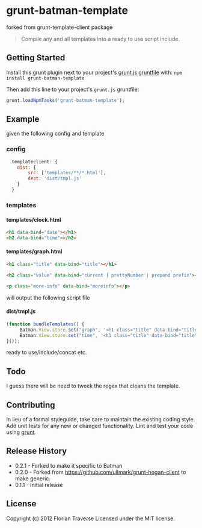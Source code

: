 # grunt-batman-template
forked from grunt-template-client package

> Compile any and all templates into a ready to use script include.

## Getting Started
Install this grunt plugin next to your project's [grunt.js gruntfile][getting_started] with: `npm install grunt-batman-template`

Then add this line to your project's `grunt.js` gruntfile:

```javascript
grunt.loadNpmTasks('grunt-batman-template');
```

[grunt]: http://gruntjs.com/
[getting_started]: https://github.com/gruntjs/grunt/blob/master/docs/getting_started.md

## Example
given the following config and template
### config
```javascript
  templateclient: {
    dist: {
		src: ['templates/**/*.html'],
		dest: 'dist/tmpl.js' 
    }
  }
```
### templates
#### templates/clock.html
```html
<h1 data-bind="date"></h1>
<h2 data-bind="time"></h2>
```
#### templates/graph.html
```html
<h1 class="title" data-bind="title"></h1>

<h2 class="value" data-bind="current | prettyNumber | prepend prefix"></h2>

<p class="more-info" data-bind="moreinfo"></p>
```

will output the following script file
#### dist/tmpl.js
```javascript
(function bundleTemplates() {
	 Batman.View.store.set("graph", '<h1 class="title" data-bind="title"></h1><h2 class="value" data-bind="current | prettyNumber | prepend prefix"></h2><p class="more-info" data-bind="moreinfo"></p>' );
	 Batman.View.store.set("time", '<h1 class="title" data-bind="title"></h1><h3 class="value" data-bind="duration"></h3><p class="more-info">latest<i class="icon-caret-right"></i>previous duration: <span data-bind="difference"></span><i data-bind-class="arrow"></i></p>' );
}());
```
ready to use/include/concat etc.

## Todo
I guess there will be need to tweek the regex that cleans the template.

## Contributing
In lieu of a formal styleguide, take care to maintain the existing coding style. Add unit tests for any new or changed functionality. Lint and test your code using [grunt][grunt].

## Release History
* 0.2.1 - Forked to make it specific to Batman
* 0.2.0 - Forked from https://github.com/ullmark/grunt-hogan-client to make generic.
* 0.1.1 - Initial release

## License
Copyright (c) 2012 Florian Traverse 
Licensed under the MIT license.
